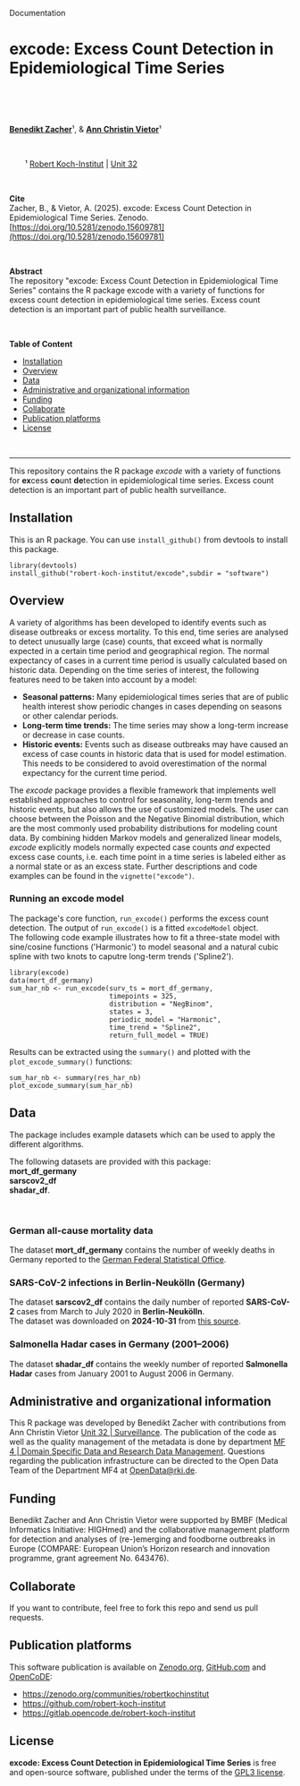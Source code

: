 
<!-- HEADER_START: {"lang": "en"} -->


Documentation  
# excode: Excess Count Detection in Epidemiological Time Series

<br> 
<br> 
<br> 

[**Benedikt Zacher**](https://orcid.org/0000-0002-6107-6389)&sup1;, & [**Ann Christin Vietor**](https://orcid.org/0009-0008-5392-1774)&sup1;

<br> 



&emsp;&emsp;&sup1; [Robert Koch-Institut](https://www.rki.de/) | [Unit 32](https://www.rki.de/fg32-en)

<br> 

**Cite**  
Zacher, B., & Vietor, A. (2025). excode: Excess Count Detection in Epidemiological Time Series. Zenodo. [https://doi.org/10.5281/zenodo.15609781](https://doi.org/10.5281/zenodo.15609781)


<br>

**Abstract**    
The repository "excode: Excess Count Detection in Epidemiological Time Series" contains the R package excode with a variety of functions for excess count detection in epidemiological time series. Excess count detection is an important part of public health surveillance.

<br>

**Table of Content**
<!-- TOC_START: {"heading_depth": 2} -->
  - [Installation](#installation)
  - [Overview](#overview)
  - [Data](#data)
  - [Administrative and organizational information](#administrative-and-organizational-information)
  - [Funding](#funding)
  - [Collaborate](#collaborate)
  - [Publication platforms](#publication-platforms)
  - [License](#license)
<!-- TOC_END -->

<br>
<!-- HEADER_END -->

------------------------------------------------------------------------

This repository contains the R package *excode* with a variety of
functions for **ex**cess **co**unt **de**tection in epidemiological time
series. Excess count detection is an important part of public health
surveillance.

## Installation

This is an R package. You can use `install_github()` from devtools to
install this package.

``` commandline
library(devtools)
install_github("robert-koch-institut/excode",subdir = "software")
```

## Overview

A variety of algorithms has been developed to identify events such as
disease outbreaks or excess mortality. To this end, time series are
analysed to detect unusually large (case) counts, that exceed what is
normally expected in a certain time period and geographical region. The
normal expectancy of cases in a current time period is usually
calculated based on historic data. Depending on the time series of
interest, the following features need to be taken into account by a
model:

-   **Seasonal patterns:** Many epidemiological times series that are of
    public health interest show periodic changes in cases depending on
    seasons or other calendar periods.
-   **Long-term time trends:** The time series may show a long-term
    increase or decrease in case counts.
-   **Historic events:** Events such as disease outbreaks may have
    caused an excess of case counts in historic data that is used for
    model estimation. This needs to be considered to avoid
    overestimation of the normal expectancy for the current time period.

The *excode* package provides a flexible framework that implements well
established approaches to control for seasonality, long-term trends and
historic events, but also allows the use of customized models. The user
can choose between the Poisson and the Negative Binomial distribution,
which are the most commonly used probability distributions for modeling
count data. By combining hidden Markov models and generalized linear
models, *excode* explicitly models normally expected case counts *and*
expected excess case counts, i.e. each time point in a time series is
labeled either as a normal state or as an excess state. Further descriptions 
and code examples can be found in the `vignette("excode")`.

### Running an excode model

The package's core function, `run_excode()` performs the excess count
detection. The output of `run_excode()` is a fitted `excodeModel`
object.\
The following code example illustrates how to fit a three-state model with
sine/cosine functions ('Harmonic') to model seasonal and a natural cubic 
spline with two knots to caputre long-term trends ('Spline2').

``` commandline
library(excode)
data(mort_df_germany)
sum_har_nb <- run_excode(surv_ts = mort_df_germany,
                         timepoints = 325,
                         distribution = "NegBinom",
                         states = 3,
                         periodic_model = "Harmonic",
                         time_trend = "Spline2",
                         return_full_model = TRUE) 
```

Results can be extracted using the `summary()` and plotted with the 
`plot_excode_summary()` functions:

``` commandline
sum_har_nb <- summary(res_har_nb)
plot_excode_summary(sum_har_nb)
```

## Data

The package includes example datasets which can be used to apply the
different algorithms.

The following datasets are provided with this package:<br>
**mort_df_germany**<br> **sarscov2_df**<br> **shadar_df**.

<br>

### German all-cause mortality data

The dataset **mort_df_germany** contains the number of weekly deaths in
Germany reported to the [German Federal Statistical
Office](https://www.destatis.de/DE/Themen/Gesellschaft-Umwelt/Bevoelkerung/Sterbefaelle-Lebenserwartung/sterbefallzahlen.html).

### SARS-CoV-2 infections in Berlin-Neukölln (Germany)

The dataset **sarscov2_df** contains the daily number of reported
**SARS-CoV-2** cases from March to July 2020 in **Berlin-Neukölln**.\
The dataset was downloaded on **2024-10-31** from [this
source](https://robert-koch-institut.github.io/SARS-CoV-2-Infektionen_in_Deutschland/).

### Salmonella Hadar cases in Germany (2001–2006)

The dataset **shadar_df** contains the weekly number of reported
**Salmonella Hadar** cases from January 2001 to August 2006 in Germany.

## Administrative and organizational information

This R package was developed by Benedikt Zacher with contributions from
Ann Christin Vietor [Unit 32 \|
Surveillance](https://www.rki.de/fg32-en).
The publication of the code as well as the quality management of the
metadata is done by department [MF 4 \| Domain Specific Data and
Research Data
Management](https://www.rki.de/mf4-en).
Questions regarding the publication infrastructure
can be directed to the Open Data Team of the Department MF4 at
[OpenData\@rki.de](mailto:OpenData@rki.de).

## Funding

Benedikt Zacher and Ann Christin Vietor were supported by BMBF (Medical
Informatics Initiative: HIGHmed) and the collaborative management
platform for detection and analyses of (re-)emerging and foodborne
outbreaks in Europe (COMPARE: European Union’s Horizon research and
innovation programme, grant agreement No. 643476).

## Collaborate

If you want to contribute, feel free to fork this repo and send us pull
requests.



<!-- FOOTER_START: {"lang": "en"} -->

## Publication platforms

This software publication is available on [Zenodo.org](http://Zenodo.org/), [GitHub.com](http://GitHub.com/) and [OpenCoDE](https://gitlab.opencode.de):  

- https://zenodo.org/communities/robertkochinstitut  
- https://github.com/robert-koch-institut  
- https://gitlab.opencode.de/robert-koch-institut


## License

**excode: Excess Count Detection in Epidemiological Time Series** is free and open-source software, published under the terms of the [GPL3 license](https://www.gnu.org/licenses/gpl-3.0.html).
<!-- FOOTER_END -->